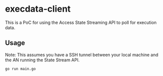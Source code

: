 # execdata-client

This is a PoC for using the Access State Streaming API to poll for execution data.

## Usage

Note: This assumes you have a SSH tunnel between your local machine and the AN running the State Stream API.

```
go run main.go
```